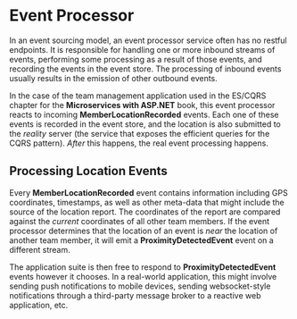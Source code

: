 # Event Processor
In an event sourcing model, an event processor service often has no restful endpoints. It is responsible for handling one or more inbound streams of events, performing some processing as a result of those events, and recording the events in the event store. The processing of inbound events usually results in the emission of other outbound events.

In the case of the team management application used in the ES/CQRS chapter for the **Microservices with ASP.NET** book, this event processor reacts to incoming **MemberLocationRecorded** events. Each one of these events is recorded in the event store, and the location is also submitted to the _reality_ server (the service that exposes the efficient queries for the CQRS pattern). _After_ this happens, the real event processing happens.

## Processing Location Events
Every **MemberLocationRecorded** event contains information including GPS coordinates, timestamps, as well as other meta-data that might include the source of the location report. The coordinates of the report are compared against the _current_ coordinates of all other team members. If the event processor determines that the location of an event is _near_ the location of another team member, it will emit a **ProximityDetectedEvent** event on a different stream.

The application suite is then free to respond to **ProximityDetectedEvent** events however it chooses. In a real-world application, this might involve sending push notifications to mobile devices, sending websocket-style notifications through a third-party message broker to a reactive web application, etc.

